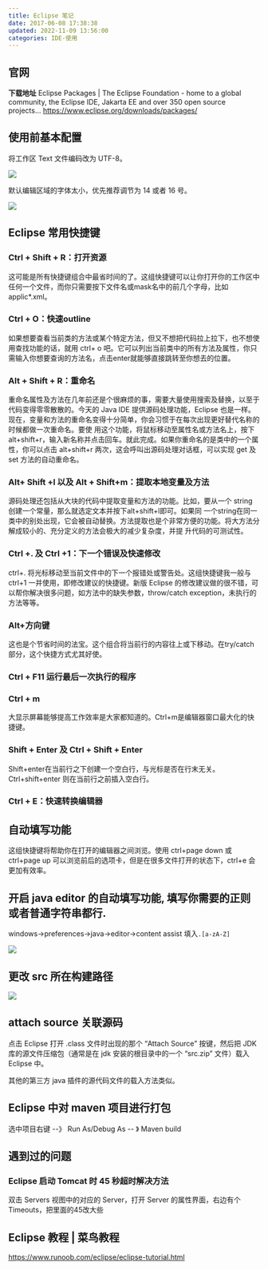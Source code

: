 ```yaml
---
title: Eclipse 笔记
date: 2017-06-08 17:38:38
updated: 2022-11-09 13:56:00
categories: IDE-使用
---
```


## 官网

**下载地址**
Eclipse Packages | The Eclipse Foundation - home to a global community, the Eclipse IDE, Jakarta EE and over 350 open source projects...
<https://www.eclipse.org/downloads/packages/>

## 使用前基本配置

将工作区 Text 文件编码改为 UTF-8。

![](https://upload-images.jianshu.io/upload_images/1662509-d6a91d318d8dc401.png?imageMogr2/auto-orient/strip%7CimageView2/2/w/1240)

默认编辑区域的字体太小，优先推荐调节为 14 或者 16 号。

![](https://upload-images.jianshu.io/upload_images/1662509-fb72d70d64cc54d2.png?imageMogr2/auto-orient/strip%7CimageView2/2/w/1240)

## Eclipse 常用快捷键

### Ctrl + Shift + R：打开资源

这可能是所有快捷键组合中最省时间的了。这组快捷键可以让你打开你的工作区中任何一个文件，而你只需要按下文件名或mask名中的前几个字母，比如 applic*.xml。

### Ctrl + O：快速outline

如果想要查看当前类的方法或某个特定方法，但又不想把代码拉上拉下，也不想使用查找功能的话，就用 ctrl+ o 吧。它可以列出当前类中的所有方法及属性，你只需输入你想要查询的方法名，点击enter就能够直接跳转至你想去的位置。

### Alt + Shift + R：重命名

重命名属性及方法在几年前还是个很麻烦的事，需要大量使用搜索及替换，以至于代码变得零零散散的。今天的 Java IDE 提供源码处理功能，Eclipse 也是一样。现在，变量和方法的重命名变得十分简单，你会习惯于在每次出现更好替代名称的时候都做一次重命名。要使 用这个功能，将鼠标移动至属性名或方法名上，按下 alt+shift+r，输入新名称并点击回车。就此完成。如果你重命名的是类中的一个属性，你可以点击 alt+shift+r 两次，这会呼叫出源码处理对话框，可以实现 get 及 set 方法的自动重命名。

### Alt+ Shift +l 以及 Alt + Shift+m：提取本地变量及方法

源码处理还包括从大块的代码中提取变量和方法的功能。比如，要从一个 string 创建一个常量，那么就选定文本并按下alt+shift+l即可。如果同 一个string在同一类中的别处出现，它会被自动替换。方法提取也是个非常方便的功能。将大方法分解成较小的、充分定义的方法会极大的减少复杂度，并提 升代码的可测试性。

### Ctrl +. 及 Ctrl +1：下一个错误及快速修改

ctrl+. 将光标移动至当前文件中的下一个报错处或警告处。这组快捷键我一般与 ctrl+1 一并使用，即修改建议的快捷键。新版 Eclipse 的修改建议做的很不错，可以帮你解决很多问题，如方法中的缺失参数，throw/catch exception，未执行的方法等等。

### Alt+方向键

这也是个节省时间的法宝。这个组合将当前行的内容往上或下移动。在try/catch部分，这个快捷方式尤其好使。

### Ctrl + F11 运行最后一次执行的程序

### Ctrl + m

大显示屏幕能够提高工作效率是大家都知道的。Ctrl+m是编辑器窗口最大化的快捷键。

### Shift + Enter 及 Ctrl + Shift + Enter

Shift+enter在当前行之下创建一个空白行，与光标是否在行末无关。Ctrl+shift+enter 则在当前行之前插入空白行。

### Ctrl + E：快速转换编辑器

## 自动填写功能

这组快捷键将帮助你在打开的编辑器之间浏览。使用 ctrl+page down 或 ctrl+page up 可以浏览前后的选项卡，但是在很多文件打开的状态下，ctrl+e 会更加有效率。

## 开启 java editor 的自动填写功能, 填写你需要的正则或者普通字符串都行.

windows->preferences->java->editor->content assist 填入`.[a-zA-Z]`

![](https://upload-images.jianshu.io/upload_images/1662509-8b5a1da57fed350b.png?imageMogr2/auto-orient/strip%7CimageView2/2/w/1240)

## 更改 src 所在构建路径

![](https://upload-images.jianshu.io/upload_images/1662509-737b8760715a32b1.png?imageMogr2/auto-orient/strip%7CimageView2/2/w/1240)

## attach source 关联源码

点击 Eclipse 打开 .class 文件时出现的那个 “Attach Source” 按键，然后把 JDK 库的源文件压缩包（通常是在 jdk 安装的根目录中的一个 “src.zip” 文件）载入 Eclipse 中。

其他的第三方 java 插件的源代码文件的载入方法类似。

## Eclipse 中对 maven 项目进行打包

选中项目右键 --》 Run As/Debug As -- 》 Maven build

## 遇到过的问题

### Eclipse 启动 Tomcat 时 45 秒超时解决方法

双击 Servers 视图中的对应的 Server，打开 Server 的属性界面，右边有个 Timeouts，把里面的45改大些

## Eclipse 教程 | 菜鸟教程

<https://www.runoob.com/eclipse/eclipse-tutorial.html>
